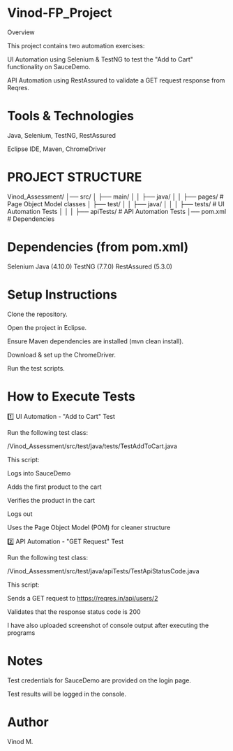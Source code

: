 # Vinod-FP_Project
Overview

This project contains two automation exercises:

UI Automation using Selenium & TestNG to test the "Add to Cart" functionality on SauceDemo.

API Automation using RestAssured to validate a GET request response from Reqres.


# Tools & Technologies

Java, Selenium, TestNG, RestAssured

Eclipse IDE, Maven, ChromeDriver

# PROJECT STRUCTURE 
Vinod_Assessment/
│── src/
│   ├── main/
│   │   ├── java/
│   │   ├── pages/  # Page Object Model classes
│   ├── test/
│   │   ├── java/
│   │   │   ├── tests/  # UI Automation Tests
│   │   │   ├── apiTests/  # API Automation Tests
│── pom.xml  # Dependencies

# Dependencies (from pom.xml)

Selenium Java (4.10.0) TestNG (7.7.0) RestAssured (5.3.0)

# Setup Instructions

Clone the repository.

Open the project in Eclipse.

Ensure Maven dependencies are installed (mvn clean install).

Download & set up the ChromeDriver.

Run the test scripts.


# How to Execute Tests

1️⃣ UI Automation - "Add to Cart" Test

Run the following test class:

/Vinod_Assessment/src/test/java/tests/TestAddToCart.java

This script:

Logs into SauceDemo

Adds the first product to the cart

Verifies the product in the cart

Logs out

Uses the Page Object Model (POM) for cleaner structure

2️⃣ API Automation - "GET Request" Test

Run the following test class:

/Vinod_Assessment/src/test/java/apiTests/TestApiStatusCode.java

This script:

Sends a GET request to https://reqres.in/api/users/2

Validates that the response status code is 200

I have also uploaded screenshot of console output after executing the programs


# Notes

Test credentials for SauceDemo are provided on the login page.

Test results will be logged in the console.

# Author

Vinod M.
